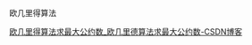 欧几里得算法

[欧几里得算法求最大公约数_欧几里德算法求最大公约数-CSDN博客](https://blog.csdn.net/qq_43513855/article/details/108587349)